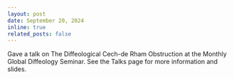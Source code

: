 ```yaml
---
layout: post
date: September 20, 2024
inline: true
related_posts: false
---
```


Gave a talk on The Diffeological Cech-de Rham Obstruction at the Monthly Global Diffeology Seminar. See the Talks page for more information and slides.